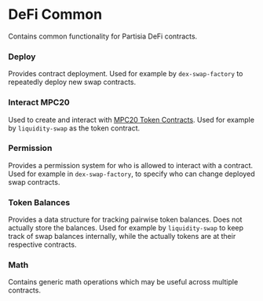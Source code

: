 # DeFi Common

Contains common functionality for Partisia DeFi contracts.

### Deploy
Provides contract deployment. Used for example by `dex-swap-factory` to repeatedly deploy new swap contracts.

### Interact MPC20
Used to create and interact with [MPC20 Token Contracts](https://partisiablockchain.gitlab.io/documentation/smart-contracts/integration/mpc-20-token-contract.html). Used for example by `liquidity-swap` as the token contract.

### Permission
Provides a permission system for who is allowed to interact with a contract. Used for example in `dex-swap-factory`, to specify who can change deployed swap contracts.

### Token Balances
Provides a data structure for tracking pairwise token balances. Does not actually store the balances. Used for example by `liquidity-swap` to keep track of swap balances internally, while the actually tokens are at their respective contracts.


### Math
Contains generic math operations which may be useful across multiple contracts.
